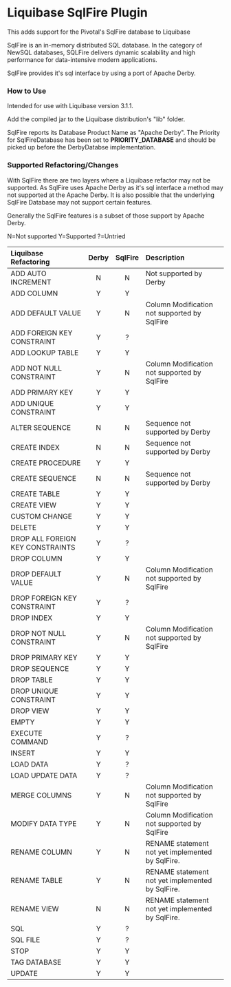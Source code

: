 # Liquibase SqlFire Plugin
This adds support for the Pivotal's SqlFire database to Liquibase

SqlFire is an in-memory distributed SQL database. In the category of NewSQL databases, SQLFire delivers dynamic scalability and high performance for data-intensive modern applications. 

SqlFire provides it's sql interface by using a port of Apache Derby.


### How to Use

Intended for use with Liquibase version 3.1.1.

Add the compiled jar to the Liquibase distribution's "lib" folder.

SqlFire reports its Database Product Name as "Apache Derby". The Priority for SqlFireDatabase has been set to **PRIORITY_DATABASE** and should be picked up before the DerbyDatabse implementation.


### Supported Refactoring/Changes
With SqlFire there are two layers where a Liquibase refactor may not be supported. As SqlFire uses Apache Derby as it's sql interface a method may not supported at the Apache Derby. It is also possible that the underlying SqlFire Database may not support certain features.  

Generally the SqlFire features is a subset of those support by Apache Derby.  

N=Not supported
Y=Supported
?=Untried

Liquibase Refactoring|Derby|SqlFire|Description
:--------------------|:---:|:-----:|:----------
ADD AUTO INCREMENT			|N|N|Not supported by Derby
ADD COLUMN					|Y|Y| 
ADD DEFAULT VALUE			|Y|N|Column Modification not supported by SqlFire 
ADD FOREIGN KEY CONSTRAINT	|Y|?| 
ADD LOOKUP TABLE			|Y|Y| 
ADD NOT NULL CONSTRAINT		|Y|N|Column Modification not supported by SqlFire
ADD PRIMARY KEY				|Y|Y| 
ADD UNIQUE CONSTRAINT		|Y|Y| 
ALTER SEQUENCE				|N|N|Sequence not supported by Derby 
CREATE INDEX				|N|N|Sequence not supported by Derby 
CREATE PROCEDURE			|Y|Y| 
CREATE SEQUENCE				|N|N|Sequence not supported by Derby 
CREATE TABLE				|Y|Y| 
CREATE VIEW					|Y|Y| 
CUSTOM CHANGE				|Y|Y| 
DELETE						|Y|Y| 
DROP ALL FOREIGN KEY CONSTRAINTS	|Y|?| 
DROP COLUMN					|Y|Y| 
DROP DEFAULT VALUE			|Y|N|Column Modification not supported by SqlFire 
DROP FOREIGN KEY CONSTRAINT			|Y|?| 
DROP INDEX					|Y|Y| 
DROP NOT NULL CONSTRAINT	|Y|N|Column Modification not supported by SqlFire 
DROP PRIMARY KEY			|Y|Y| 
DROP SEQUENCE				|Y|Y| 
DROP TABLE					|Y|Y| 
DROP UNIQUE CONSTRAINT		|Y|Y| 
DROP VIEW					|Y|Y| 
EMPTY						|Y|Y| 
EXECUTE COMMAND				|Y|?| 
INSERT						|Y|Y| 
LOAD DATA					|Y|?| 
LOAD UPDATE DATA			|Y|?| 
MERGE COLUMNS				|Y|N|Column Modification not supported by SqlFire
MODIFY DATA TYPE			|Y|N|Column Modification not supported by SqlFire
RENAME COLUMN				|Y|N|RENAME statement not yet implemented by SqlFire.
RENAME TABLE				|Y|N|RENAME statement not yet implemented by SqlFire. 
RENAME VIEW					|N|N|RENAME statement not yet implemented by SqlFire.
SQL							|Y|?| 
SQL FILE					|Y|?| 
STOP						|Y|Y| 
TAG DATABASE				|Y|Y| 
UPDATE						|Y|Y| 






